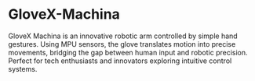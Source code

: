 # GloveX-Machina
GloveX Machina is an innovative robotic arm controlled by simple hand gestures. Using MPU sensors, the glove translates motion into precise movements, bridging the gap between human input and robotic precision. Perfect for tech enthusiasts and innovators exploring intuitive control systems.
